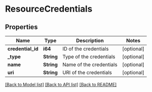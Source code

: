 # ResourceCredentials

## Properties

Name | Type | Description | Notes
------------ | ------------- | ------------- | -------------
**credential_id** | **i64** | ID of the credentials | [optional] 
**_type** | **String** | Type of the credentials | [optional] 
**name** | **String** | Name of the credentials | [optional] 
**uri** | **String** | URI of the credentials | [optional] 

[[Back to Model list]](../README.md#documentation-for-models) [[Back to API list]](../README.md#documentation-for-api-endpoints) [[Back to README]](../README.md)


